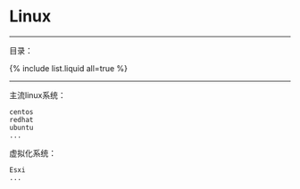 #  Linux

---

目录：

{% include list.liquid all=true %}

----

主流linux系统：

```
centos
redhat
ubuntu
...
```



虚拟化系统：

```
Esxi
...
```



